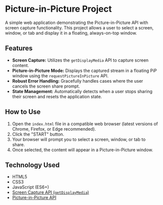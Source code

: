 # Picture-in-Picture Project

A simple web application demonstrating the Picture-in-Picture API with screen capture functionality. This project allows a user to select a screen, window, or tab and display it in a floating, always-on-top window.

## Features

*   **Screen Capture:** Utilizes the `getDisplayMedia` API to capture screen content.
*   **Picture-in-Picture Mode:** Displays the captured stream in a floating PiP window using the `requestPictureInPicture` API.
*   **Robust Error Handling:** Gracefully handles cases where the user cancels the screen share prompt.
*   **State Management:** Automatically detects when a user stops sharing their screen and resets the application state.

## How to Use

1.  Open the `index.html` file in a compatible web browser (latest versions of Chrome, Firefox, or Edge recommended).
2.  Click the "START" button.
3.  Your browser will prompt you to select a screen, window, or tab to share.
4.  Once selected, the content will appear in a Picture-in-Picture window.

## Technology Used

*   HTML5
*   CSS3
*   JavaScript (ES6+)
*   [Screen Capture API (`getDisplayMedia`)](https://developer.mozilla.org/en-US/docs/Web/API/Screen_Capture_API)
*   [Picture-in-Picture API](https://developer.mozilla.org/en-US/docs/Web/API/Picture-in-Picture_API)
